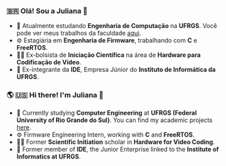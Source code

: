 ### 🇧🇷 Olá! Sou a Juliana 👋

- 🌱 Atualmente estudando **Engenharia de Computação** na **UFRGS**. Você pode ver meus trabalhos da faculdade [aqui](https://github.com/jrvargas-computer-engineering).  
- ⚙️ Estagiária em **Engenharia de Firmware**, trabalhando com **C** e **FreeRTOS**.  
- 👩‍🔬 Ex-bolsista de **Iniciação Científica** na área de **Hardware para Codificação de Vídeo**.  
- 👾 Ex-integrante da **IDE**, Empresa Júnior do **Instituto de Informática da UFRGS**.  

### 🌎 🇺🇸 Hi there! I'm Juliana 👋

- 🌱 Currently studying **Computer Engineering** at **UFRGS (Federal University of Rio Grande do Sul)**. You can find my academic projects [here](https://github.com/jrvargas-computer-engineering).  
- ⚙️ Firmware Engineering Intern, working with **C** and **FreeRTOS**.  
- 👩‍🔬 Former **Scientific Initiation** scholar in **Hardware for Video Coding**.  
- 👾 Former member of **IDE**, the Junior Enterprise linked to the **Institute of Informatics at UFRGS**.  


